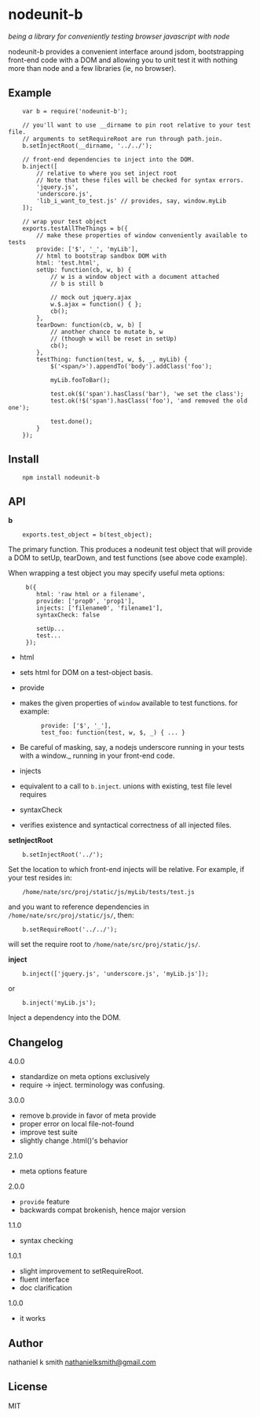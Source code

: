 # nodeunit-b

_being a library for conveniently testing browser javascript with node_

nodeunit-b provides a convenient interface around jsdom, bootstrapping
front-end code with a DOM and allowing you to unit test it with nothing more
than node and a few libraries (ie, no browser).


## Example

        var b = require('nodeunit-b');

        // you'll want to use __dirname to pin root relative to your test file.
        // arguments to setRequireRoot are run through path.join.
        b.setInjectRoot(__dirname, '../../');

        // front-end dependencies to inject into the DOM.
        b.inject([
            // relative to where you set inject root
            // Note that these files will be checked for syntax errors.
            'jquery.js',
            'underscore.js',
            'lib_i_want_to_test.js' // provides, say, window.myLib
        ]);

        // wrap your test object
        exports.testAllTheThings = b({
            // make these properties of window conveniently available to tests
            provide: ['$', '_', 'myLib'],
            // html to bootstrap sandbox DOM with
            html: 'test.html',
            setUp: function(cb, w, b) {
                // w is a window object with a document attached
                // b is still b

                // mock out jquery.ajax
                w.$.ajax = function() { };
                cb();
            },
            tearDown: function(cb, w, b) [
                // another chance to mutate b, w
                // (though w will be reset in setUp)
                cb();
            },
            testThing: function(test, w, $, _, myLib) {
                $('<span/>').appendTo('body').addClass('foo');

                myLib.fooToBar();

                test.ok($('span').hasClass('bar'), 'we set the class');
                test.ok(!$('span').hasClass('foo'), 'and removed the old one');

                test.done();
            }
        });


## Install

        npm install nodeunit-b


## API

**b**

        exports.test_object = b(test_object);

The primary function. This produces a nodeunit test object that will provide a
DOM to setUp, tearDown, and test functions (see above code example).

When wrapping a test object you may specify useful meta options:

         b({
            html: 'raw html or a filename',
            provide: ['prop0', 'prop1'],
            injects: ['filename0', 'filename1'],
            syntaxCheck: false

            setUp...
            test...
         });

 * html
  * sets html for DOM on a test-object basis.
 * provide
  * makes the given properties of `window` available to test functions. for example:

              provide: ['$', '_'],
              test_foo: function(test, w, $, _) { ... }

  * Be careful of masking, say, a nodejs underscore running in your tests with a window.\_ running in your front-end code.
 * injects
  * equivalent to a call to `b.inject`. unions with existing, test file level requires
 * syntaxCheck
  * verifies existence and syntactical correctness of all injected files.

**setInjectRoot**

        b.setInjectRoot('../');

Set the location to which front-end injects will be relative. For example, if your test resides in:

        /home/nate/src/proj/static/js/myLib/tests/test.js

and you want to reference dependencies in `/home/nate/src/proj/static/js/`, then:

        b.setRequireRoot('../../');

will set the require root to `/home/nate/src/proj/static/js/`.

**inject**

        b.inject(['jquery.js', 'underscore.js', 'myLib.js']);

or

        b.inject('myLib.js');

Inject a dependency into the DOM.

## Changelog

4.0.0

 * standardize on meta options exclusively
 * require -> inject. terminology was confusing.

3.0.0

 * remove b.provide in favor of meta provide
 * proper error on local file-not-found
 * improve test suite
 * slightly change .html()'s behavior

2.1.0
 
 * meta options feature

2.0.0

 * `provide` feature
 * backwards compat brokenish, hence major version

1.1.0

 * syntax checking

1.0.1

 * slight improvement to setRequireRoot.
 * fluent interface
 * doc clarification

1.0.0

 * it works

## Author

nathaniel k smith <nathanielksmith@gmail.com>

## License

MIT
